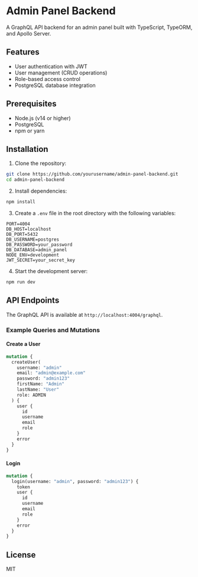 # Admin Panel Backend

A GraphQL API backend for an admin panel built with TypeScript, TypeORM, and Apollo Server.

## Features

- User authentication with JWT
- User management (CRUD operations)
- Role-based access control
- PostgreSQL database integration

## Prerequisites

- Node.js (v14 or higher)
- PostgreSQL
- npm or yarn

## Installation

1. Clone the repository:
```bash
git clone https://github.com/yourusername/admin-panel-backend.git
cd admin-panel-backend
```

2. Install dependencies:
```bash
npm install
```

3. Create a `.env` file in the root directory with the following variables:
```
PORT=4004
DB_HOST=localhost
DB_PORT=5432
DB_USERNAME=postgres
DB_PASSWORD=your_password
DB_DATABASE=admin_panel
NODE_ENV=development
JWT_SECRET=your_secret_key
```

4. Start the development server:
```bash
npm run dev
```

## API Endpoints

The GraphQL API is available at `http://localhost:4004/graphql`.

### Example Queries and Mutations

#### Create a User
```graphql
mutation {
  createUser(
    username: "admin"
    email: "admin@example.com"
    password: "admin123"
    firstName: "Admin"
    lastName: "User"
    role: ADMIN
  ) {
    user {
      id
      username
      email
      role
    }
    error
  }
}
```

#### Login
```graphql
mutation {
  login(username: "admin", password: "admin123") {
    token
    user {
      id
      username
      email
      role
    }
    error
  }
}
```

## License

MIT 